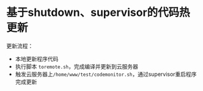 # 基于shutdown、supervisor的代码热更新


更新流程：
* 本地更新程序代码
* 执行脚本 `toremote.sh`，完成编译并更新到云服务器
* 触发云服务器上`/home/www/test/codemonitor.sh`，通过supervisor重启程序完成更新
